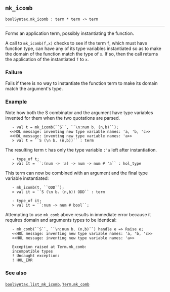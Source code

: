 ## `mk_icomb`

``` hol4
boolSyntax.mk_icomb : term * term -> term
```

------------------------------------------------------------------------

Forms an application term, possibly instantiating the function.

A call to `mk_icomb(f,x)` checks to see if the term `f`, which must have
function type, can have any of its type variables instantiated so as to
make the domain of the function match the type of `x`. If so, then the
call returns the application of the instantiated `f` to `x`.

### Failure

Fails if there is no way to instantiate the function term to make its
domain match the argument's type.

### Example

Note how both the S combinator and the argument have type variables
invented for them when the two quotations are parsed.

``` hol4
   - val t = mk_icomb(``S``, ``\n:num b. (n,b)``);
  <<HOL message: inventing new type variable names: 'a, 'b, 'c>>
  <<HOL message: inventing new type variable names: 'a>>
   > val t = ``S (\n b. (n,b))`` : term
```

The resulting term `t` has only the type variable `:'a` left after
instantiation.

``` hol4
   - type_of t;
   > val it = ``:(num -> 'a) -> num -> num # 'a`` : hol_type
```

This term can now be combined with an argument and the final type
variable instantiated:

``` hol4
   - mk_icomb(t, ``ODD``);
   > val it = ``S (\n b. (n,b)) ODD`` : term

   - type_of it;
   > val it = ``:num -> num # bool``;
```

Attempting to use `mk_comb` above results in immediate error because it
requires domain and arguments types to be identical:

``` hol4
   - mk_comb(``S``, ``\n:num b. (n,b)``) handle e => Raise e;
   <<HOL message: inventing new type variable names: 'a, 'b, 'c>>
   <<HOL message: inventing new type variable names: 'a>>

   Exception raised at Term.mk_comb:
   incompatible types
   ! Uncaught exception:
   ! HOL_ERR
```

### See also

[`boolSyntax.list_mk_icomb`](#boolSyntax.list_mk_icomb),
[`Term.mk_comb`](#Term.mk_comb)
